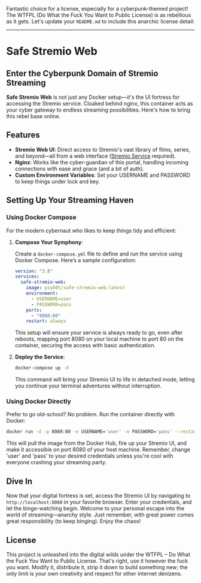 Fantastic choice for a license, especially for a cyberpunk-themed project! The WTFPL (Do What the Fuck You Want to Public License) is as rebellious as it gets. Let's update your `README.md` to include this anarchic license detail:

---

# Safe Stremio Web

## Enter the Cyberpunk Domain of Stremio Streaming

**Safe Stremio Web** is not just any Docker setup—it's the UI fortress for accessing the Stremio service. Cloaked behind nginx, this container acts as your cyber gateway to endless streaming possibilities. Here's how to bring this rebel base online.

## Features

- **Stremio Web UI**: Direct access to Stremio's vast library of films, series, and beyond—all from a web interface ([Stremio Service](https://www.stremio.com/download-service) required).
- **Nginx**: Works like the cyber-guardian of this portal, handling incoming connections with ease and grace (and a bit of auth).
- **Custom Environment Variables**: Set your USERNAME and PASSWORD to keep things under lock and key.

## Setting Up Your Streaming Haven

### Using Docker Compose

For the modern cybernaut who likes to keep things tidy and efficient:

1. **Compose Your Symphony**:

   Create a `docker-compose.yml` file to define and run the service using Docker Compose. Here’s a sample configuration:

   ```yaml
   version: "3.8"
   services:
     safe-stremio-web:
       image: psyb0t/safe-stremio-web:latest
       environment:
         - USERNAME=user
         - PASSWORD=pass
       ports:
         - "8080:80"
       restart: always
   ```

   This setup will ensure your service is always ready to go, even after reboots, mapping port 8080 on your local machine to port 80 on the container, securing the access with basic authentication.

2. **Deploy the Service**:

   ```sh
   docker-compose up -d
   ```

   This command will bring your Stremio UI to life in detached mode, letting you continue your terminal adventures without interruption.

### Using Docker Directly

Prefer to go old-school? No problem. Run the container directly with Docker:

```sh
docker run -d -p 8080:80 -e USERNAME='user' -e PASSWORD='pass' --restart always psyb0t/safe-stremio-web:latest
```

This will pull the image from the Docker Hub, fire up your Stremio UI, and make it accessible on port 8080 of your host machine. Remember, change 'user' and 'pass' to your desired credentials unless you're cool with everyone crashing your streaming party.

## Dive In

Now that your digital fortress is set, access the Stremio UI by navigating to `http://localhost:8080` in your favorite browser. Enter your credentials, and let the binge-watching begin. Welcome to your personal escape into the world of streaming—anarchy style. Just remember, with great power comes great responsibility (to keep binging). Enjoy the chaos!

## License

This project is unleashed into the digital wilds under the WTFPL – Do What the Fuck You Want to Public License. That's right, use it however the fuck you want. Modify it, distribute it, strip it down to build something new; the only limit is your own creativity and respect for other internet denizens.
